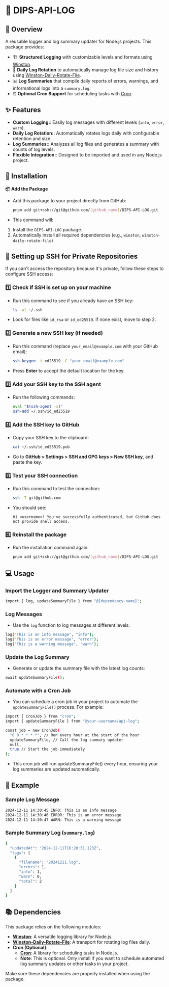 # 📜 DIPS-API-LOG

## 🌟 Overview

A reusable logger and log summary updater for Node.js projects. This package provides:

- 🏗️ **Structured Logging** with customizable levels and formats using [Winston](https://github.com/winstonjs/winston).
- 🔄 **Daily Log Rotation** to automatically manage log file size and history using [Winston-Daily-Rotate-File](https://github.com/winstonjs/winston-daily-rotate-file).
- 📊 **Log Summaries** that compile daily reports of errors, warnings, and informational logs into a `summary.log`.
- ⏰ **Optional Cron Support** for scheduling tasks with [Cron](https://github.com/kelektiv/node-cron).

## ✨ Features

- **Custom Logging:**: Easily log messages with different levels (`info`, `error`, `warn`).
- **Daily Log Rotation:**: Automatically rotates logs daily with configurable retention and size.
- **Log Summaries:**: Analyzes all log files and generates a summary with counts of log levels.
- **Flexible Integration:**: Designed to be imported and used in any Node.js project.

## 🚧 Installation

**📦 Add the Package**

- Add this package to your project directly from GitHub:

  ```bash
  pnpm add git+ssh://git@github.com/[github_name]/DIPS-API-LOG.git
  ```

- This command will:

1. Install the `DIPS-API-LOG` package.
2. Automatically install all required dependencies (e.g., `winston`, `winston-daily-rotate-file`)

## 🔐 Setting up SSH for Private Repositories

If you can't access the repository because it's private, follow these steps to configure SSH access:

### 1️⃣ Check if SSH is set up on your machine

- Run this command to see if you already have an SSH key:
  ```bash
  ls -al ~/.ssh
  ```
- Look for files like `id_rsa` or `id_ed25519`. If none exist, move to step 2.

### 2️⃣ Generate a new SSH key (if needed)

- Run this command (replace `your_email@example.com` with your GitHub email):
  ```bash
  ssh-keygen -t ed25519 -C "your_email@example.com"
  ```
- Press **Enter** to accept the default location for the key.

### 3️⃣ Add your SSH key to the SSH agent

- Run the following commands:
  ```bash
  eval "$(ssh-agent -s)"
  ssh-add ~/.ssh/id_ed25519
  ```

### 4️⃣ Add the SSH key to GitHub

- Copy your SSH key to the clipboard:
  ```bash
  cat ~/.ssh/id_ed25519.pub
  ```
- Go to **GitHub > Settings > SSH and GPG keys > New SSH key**, and paste the key.

### 5️⃣ Test your SSH connection

- Run this command to test the connection:
  ```bash
  ssh -T git@github.com
  ```
- You should see:
  ```
  Hi <username>! You've successfully authenticated, but GitHub does not provide shell access.
  ```

### 6️⃣ Reinstall the package

- Run the installation command again:
  ```bash
  pnpm add git+ssh://git@github.com/[github_name]/DIPS-API-LOG.git
  ```

## 💻 Usage

### Import the Logger and Summary Updater

```bash
import { log, updateSummaryFile } from "@[dependency-name]";
```

### Log Messages

- Use the `log` function to log messages at different levels:

```bash
log("This is an info message", "info");
log("This is an error message", "error");
log("This is a warning message", "warn");
```

### Update the Log Summary

- Generate or update the summary file with the latest log counts:

```bash
await updateSummaryFile();
```

### Automate with a Cron Job

- You can schedule a cron job in your project to automate the `updateSummaryFile()` process. For example:

```bash
import { CronJob } from "cron";
import { updateSummaryFile } from "@your-username/api-log";

const job = new CronJob(
  "0 0 * * * *", // Run every hour at the start of the hour
  updateSummaryFile, // Call the log summary updater
  null,
  true // Start the job immediately
);
```

- This cron job will run updateSummaryFile() every hour, ensuring your log summaries are updated automatically.

## 📝 Example

### Sample Log Message

```bash
2024-12-11 14:30:45 INFO: This is an info message
2024-12-11 14:30:46 ERROR: This is an error message
2024-12-11 14:30:47 WARN: This is a warning message
```

### Sample Summary Log (`summary.log`)

```bash
{
  "updatedAt": "2024-12-11T16:20:31.123Z",
  "logs": [
    {
      "filename": "20241211.log",
      "errors": 1,
      "info": 1,
      "warn": 0,
      "total": 2
    }
  ]
}
```

## 📚 Dependencies

This package relies on the following modules:

- [**Winston**](https://github.com/winstonjs/winston): A versatile logging library for Node.js.
- [**Winston-Daily-Rotate-File**](https://github.com/winstonjs/winston-daily-rotate-file): A transport for rotating log files daily.
- **Cron (Optional)**:
  - [**Cron**](https://github.com/kelektiv/node-cron): A library for scheduling tasks in Node.js.
  - **Note**: This is optional. Only install if you want to schedule automated log summary updates or other tasks in your project.

Make sure these dependencies are properly installed when using the package.
